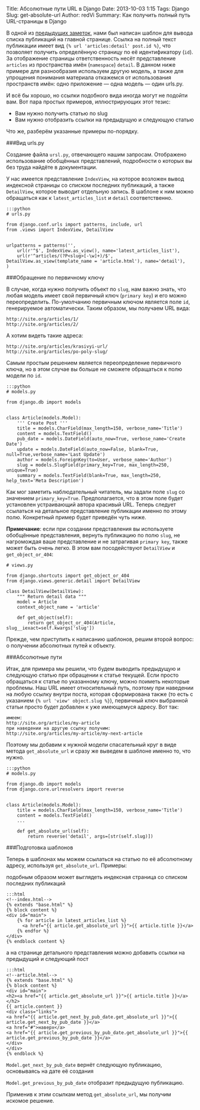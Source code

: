 Title: Абсолютные пути URL в Django
Date: 2013-10-03 1:15
Tags: Django
Slug: get-absolute-url
Author: redVi
Summary: Как получить полный путь URL-страницы в Django

В одной из [предыдущих заметок](http://www.unix-lab.org/articles/django-first-steps.html), нами был написан шаблон для вывода списка публикаций на главной странице. Ссылка на полный текст публикации имеет вид `{% url 'articles:detail' post.id %}`, что позволяет получить определённую страницу по её идентификатору (`id`). За отображение страницы ответственность несёт представление `articles` из пространства имён (`namespace`) `detail`. В данном ниже примере для разнообразия используем другую модель, а также для упрощения понимания материала откажемся от использования пространств имён: одно приложение &mdash; одна модель &mdash; один urls.py.

И всё бы хорошо, но ссылки подобного вида иногда могут не подойти вам. Вот пара простых примеров, иллюстрирующих этот тезис:

- Вам нужно получить статью по slug
- Вам нужно отобразить ссылки на предыдущую и следующую статью

Что же, разберём указанные примеры по-порядку.

###Вид urls.py

Создание файла `ursl.py`, отвечающего нашим запросам. Отображено использование обобщённых представлений, подробности о которых вы без труда найдёте в документации.

У нас имеется представление `IndexView`, на которое возложен вывод индексной страницы со списком последних публикаций, а также `DetailView`, которое выводит отдельную запись. В шаблоне к ним можно обращаться как к `latest_articles_list` и `detail` соответственно.

    :::python
    # urls.py

    from django.conf.urls import patterns, include, url
    from .views import IndexView, DetailView


    urlpatterns = patterns('',
        url(r'^$', IndexView.as_view(), name='latest_articles_list'),
        url(r'^articles/(?P<slug>[-\w]+)/$', DetailView.as_view(template_name = 'article.html'), name='detail'),
    )

###Обращение по первичному ключу

В случае, когда нужно получить объект по `slug`, нам важно знать, что любая модель имеет свой первичный ключ (`primary key`) и его можно переопределить. По-умолчанию первичным ключом является поле `id`, генерируемое автоматически. Таким образом, мы получаем URL вида:

    http://site.org/articles/1/
    http://site.org/articles/2/

А хотим видеть такие адреса:

    http://site.org/articles/krasivyi-url/
    http://site.org/articles/po-poly-slug/

Самым простым решением является переопределение первичного ключа, но в этом случае вы больше не сможете обращаться к полю модели по `id`.

    :::python
    # models.py

    from django.db import models


    class Article(models.Model):
        ''' Create Post '''
        title = models.CharField(max_length=150, verbose_name='Title')
        content = models.TextField()
        pub_date = models.DateField(auto_now=True, verbose_name='Create Date')
        update = models.DateField(auto_now=False, blank=True, null=True,verbose_name='Last Update')
        author = models.ForeignKey(to=User, verbose_name='Author')
        slug = models.SlugField(primary_key=True, max_length=250, unique=True)
        summary = models.TextField(blank=True, max_length=250, help_text='Meta Description')

Как мог заметить наблюдательный читатель, мы задали поле `slug` со значением `primary_key=True`. Предполагается, что в этом поле будет установлен устраивающий автора красивый URL. Теперь следует ссылаться на детальное представление публикации именно по этому полю. Конкретный пример будет приведён чуть ниже.

**Примечание**: если при создании представления вы используете обобщённые представления, вернуть публикацию по полю `slug`, не нагромождая ваше представление и не затрагивая `primary key`, также может быть очень легко. В этом вам посодействуют `DetailView` и `get_object_or_404`:

    # views.py

    from django.shortcuts import get_object_or_404
    from django.views.generic.detail import DetailView

    class DetailView(DetailView):
        """ Return detail data """
        model = Article
        context_object_name = 'article'

        def get_object(self):
            return get_object_or_404(Article, slug__iexact=self.kwargs['slug'])

Прежде, чем приступить к написанию шаблонов, решим второй вопрос: о получении абсолютных путей к объекту.

###Абсолютные пути

Итак, для примера мы решили, что будем выводить предыдущую и следующую статью при обращении к статье текущей. Если просто обращаться к статье по указанному ключу, можно поиметь некоторые проблемы. Наш URL имеет относительный путь, поэтому при наведении на любую ссылку внутри поста, которая сформирована также (то есть с указанием `{% url 'view' object.slug %}`), первичный ключ выбранной статьи просто будет добавлен к уже имеющемуся адресу. Вот так:

    имеем:
    http://site.org/articles/my-article
    при наведении на другую ссылку получим:
    http://site.org/articles/my-article/my-next-article

Поэтому мы добавим к нужной модели спасательный круг в виде метода `get_absolute_url` и сразу же выведем в шаблоне именно то, что нужно.

    :::python
    # models.py

    from django.db import models
    from django.core.urlresolvers import reverse


    class Article(models.Model):
        title = models.CharField(max_length=150, verbose_name='Title')
        content = models.TextField()
        ...

        def get_absolute_url(self):
            return reverse('detail', args=[str(self.slug)])


###Подготовка шаблонов

Теперь в шаблонах мы можем ссылаться на статью по её абсолютному адресу, используя `get_absolute_url`. Примеры:

подобным образом может выглядеть индексная страница со списком последних публикаций

    :::html
    <!--index.html-->
    {% extends "base.html" %}
    {% block content %}
    <div id="main">
        {% for article in latest_articles_list %}
          <a href="{{ article.get_absolute_url }}">{{ article.title }}</a>
        {% endfor %}
    </div>
    {% endblock content %}


а на странице детального представления можно добавить ссылки на предыдущий и следующий пост

    :::html
    <!--article.html-->
    {% extends "base.html" %}
    {% block content %}
    <div id="main">
    <h2><a href="{{ article.get_absolute_url }}">{{ article.title }}</a></h2>
    {{ article.content }}
    <div class="links">
    <a href="{{ article.get_next_by_pub_date.get_absolute_url }}">{{ article.get_next_by_pub_date }}</a>
    <a href="#">наверх</a>
    <a href="{{ article.get_previous_by_pub_date.get_absolute_url }}">{{ article.get_previous_by_pub_date }}</a>
    </div>
    </div>
    {% endblock %}

`Model.get_next_by_pub_date` вернёт следующую публикацию, основываясь на дате её создания

`Model.get_previous_by_pub_date` отобразит предыдущую публикацию.

Применив к этим ссылкам метод `get_absolute_url`, мы получим искомое решение.
